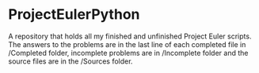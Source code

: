 # ProjectEulerPython
A repository that holds all my finished and unfinished Project Euler scripts.
The answers to the problems are in the last line of each completed file in /Completed folder, incomplete problems are in /Incomplete folder and the source files are in the /Sources folder.
